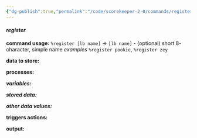 ```yaml
---
{"dg-publish":true,"permalink":"/code/scorekeeper-2-0/commands/register/","dgPassFrontmatter":true}
---
```



#### *register*
**command usage:**
`%register [lb name]` 
→ `[lb name]` - (optional) short 8- character, simple name
*examples*  `%register pookie`, `%register zey`

**data to store:**


**processes:**

***variables:***

***stored data:***

***other data values:***

**triggers actions:**

**output:**